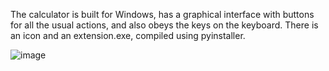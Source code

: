 The calculator is built for Windows, has a graphical interface with buttons for all the usual actions, and also obeys the keys on the keyboard. There is an icon and an extension.exe, compiled using pyinstaller.

![image](https://github.com/Andrewamebniy/Calculator-in-Python/assets/133965159/98eaec99-f124-4094-804e-6d381146e331)
